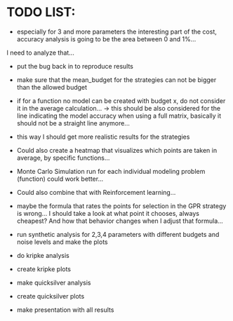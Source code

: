 # TODO LIST:

* especially for 3 and more parameters the interesting part of the cost, accuracy analysis is going to be the area between 0 and 1%...

I need to analyze that...

* put the bug back in to reproduce results

* make sure that the mean_budget for the strategies can not be bigger than the allowed budget

* if for a function no model can be created with budget x, do not consider it in the average calculation...
-> this should be also considered for the line indicating the model accuracy when using a full matrix, basically it should not be a straight line anymore...

* this way I should get more realistic results for the strategies

* Could also create a heatmap that visualizes which points are taken in average, by specific functions...

* Monte Carlo Simulation run for each individual modeling problem (function) could work better...
* Could also combine that with Reinforcement learning...

* maybe the formula that rates the points for selection in the GPR strategy is wrong... I should take a look at what point it chooses, always cheapest? And how that behavior changes when I adjust that formula...


* run synthetic analysis for 2,3,4 parameters with different budgets and noise levels and make the plots

* do kripke analysis
* create kripke plots
* make quicksilver analysis
* create quicksilver plots

* make presentation with all results